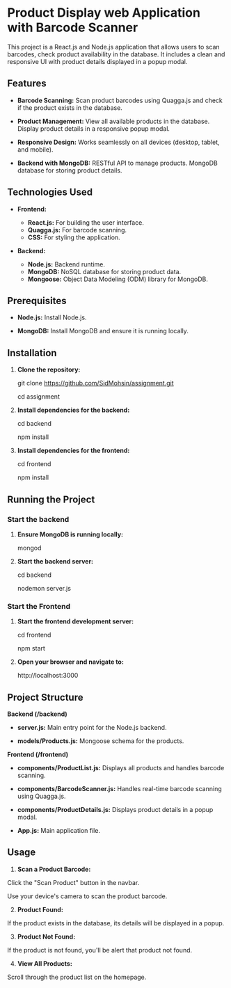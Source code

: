 # Product Display web Application with Barcode Scanner

This project is a React.js and Node.js application that allows users to scan barcodes, check product availability in the database. It includes a clean and responsive UI with product details displayed in a popup modal.

## Features

 *  **Barcode Scanning:** 
Scan product barcodes using Quagga.js and check if the product exists in the database.

* **Product Management:**  View all available products in the database. Display product details in a responsive popup modal.

* **Responsive Design:**  Works seamlessly on all devices (desktop, tablet, and mobile).

* **Backend with MongoDB:** RESTful API to manage products.
MongoDB database for storing product details.



## Technologies Used

* **Frontend:**
   - **React.js:** For building the user interface.
  -  **Quagga.js:** For barcode scanning.
  -  **CSS:** For styling the application.


* **Backend:** 
  - **Node.js:** Backend runtime.
  - **MongoDB:** NoSQL database for storing product data.
  - **Mongoose:** Object Data Modeling (ODM) library for MongoDB.


## Prerequisites

* **Node.js:** Install Node.js.

* **MongoDB:** Install MongoDB and ensure it is running locally.


## Installation

1. **Clone the repository:**

    git clone https://github.com/SidMohsin/assignment.git
   
    cd assignment


3. **Install dependencies for the backend:**

   cd backend

   npm install


4. **Install dependencies for the frontend:**

   cd frontend

   npm install






## Running the Project

### Start the backend

1. **Ensure MongoDB is running locally:**

   mongod


2. **Start the backend server:**

   cd backend
   
   nodemon server.js



### Start the Frontend

1. **Start the frontend development server:**

    cd frontend
   
    npm start


2. **Open your browser and navigate to:**

   http://localhost:3000





## Project Structure

**Backend (/backend)**

* **server.js:** Main entry point for the Node.js backend.

* **models/Products.js:** Mongoose schema for the products.


**Frontend (/frontend)**

* **components/ProductList.js:** Displays all products and handles barcode scanning.

* **components/BarcodeScanner.js:** Handles real-time barcode scanning using Quagga.js.

* **components/ProductDetails.js:** Displays product details in a popup modal.

* **App.js:** Main application file.





## Usage

  1. **Scan a Product Barcode:**

  Click the "Scan Product" button in the navbar.

  Use your device's camera to scan the product barcode.



  2. **Product Found:**

  If the product exists in the database, its details will be displayed in a popup.



  3. **Product Not Found:**

  If the product is not found, you'll be alert that product not found.





  4. **View All Products:**

  Scroll through the product list on the homepage.





